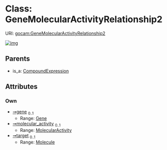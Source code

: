 
# Class: GeneMolecularActivityRelationship2




URI: [gocam:GeneMolecularActivityRelationship2](http://w3id.org/ontogpt/gocam/GeneMolecularActivityRelationship2)


[![img](https://yuml.me/diagram/nofunky;dir:TB/class/[Molecule],[MolecularActivity],[Molecule]<target%200..1-%20[GeneMolecularActivityRelationship2],[MolecularActivity]<molecular_activity%200..1-%20[GeneMolecularActivityRelationship2],[Gene]<gene%200..1-%20[GeneMolecularActivityRelationship2],[CompoundExpression]^-[GeneMolecularActivityRelationship2],[Gene],[CompoundExpression])](https://yuml.me/diagram/nofunky;dir:TB/class/[Molecule],[MolecularActivity],[Molecule]<target%200..1-%20[GeneMolecularActivityRelationship2],[MolecularActivity]<molecular_activity%200..1-%20[GeneMolecularActivityRelationship2],[Gene]<gene%200..1-%20[GeneMolecularActivityRelationship2],[CompoundExpression]^-[GeneMolecularActivityRelationship2],[Gene],[CompoundExpression])

## Parents

 *  is_a: [CompoundExpression](CompoundExpression.md)

## Attributes


### Own

 * [➞gene](geneMolecularActivityRelationship2__gene.md)  <sub>0..1</sub>
     * Range: [Gene](Gene.md)
 * [➞molecular_activity](geneMolecularActivityRelationship2__molecular_activity.md)  <sub>0..1</sub>
     * Range: [MolecularActivity](MolecularActivity.md)
 * [➞target](geneMolecularActivityRelationship2__target.md)  <sub>0..1</sub>
     * Range: [Molecule](Molecule.md)
